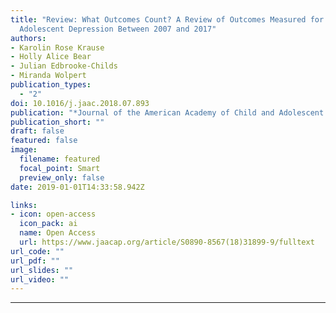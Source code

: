 ```yaml
---
title: "Review: What Outcomes Count? A Review of Outcomes Measured for
  Adolescent Depression Between 2007 and 2017"
authors: 
- Karolin Rose Krause
- Holly Alice Bear
- Julian Edbrooke-Childs
- Miranda Wolpert
publication_types:
  - "2"
doi: 10.1016/j.jaac.2018.07.893
publication: "*Journal of the American Academy of Child and Adolescent Psychiatry, 58*(1), 61-71"
publication_short: ""
draft: false
featured: false
image:
  filename: featured
  focal_point: Smart
  preview_only: false
date: 2019-01-01T14:33:58.942Z

links:
- icon: open-access
  icon_pack: ai
  name: Open Access
  url: https://www.jaacap.org/article/S0890-8567(18)31899-9/fulltext
url_code: ""
url_pdf: ""
url_slides: ""
url_video: ""
---
```

---

